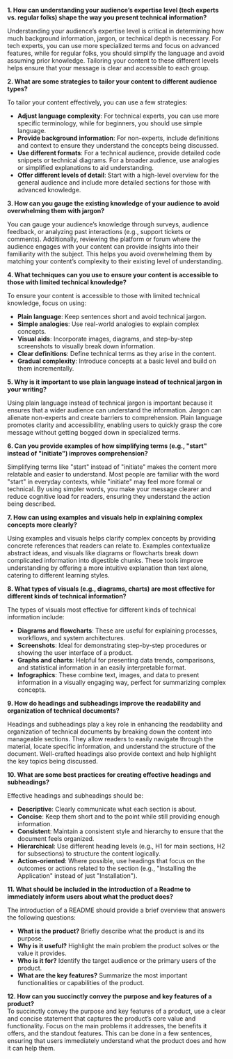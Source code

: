**1. How can understanding your audience’s expertise level (tech experts vs. regular folks) shape the way you present technical information?**  

Understanding your audience’s expertise level is critical in determining how much background information, jargon, or technical depth is necessary. For tech experts, you can use more specialized terms and focus on advanced features, while for regular folks, you should simplify the language and avoid assuming prior knowledge. Tailoring your content to these different levels helps ensure that your message is clear and accessible to each group.

**2. What are some strategies to tailor your content to different audience types?**  

To tailor your content effectively, you can use a few strategies:  
- **Adjust language complexity**: For technical experts, you can use more specific terminology, while for beginners, you should use simple language.  
- **Provide background information**: For non-experts, include definitions and context to ensure they understand the concepts being discussed.  
- **Use different formats**: For a technical audience, provide detailed code snippets or technical diagrams. For a broader audience, use analogies or simplified explanations to aid understanding.  
- **Offer different levels of detail**: Start with a high-level overview for the general audience and include more detailed sections for those with advanced knowledge.

**3. How can you gauge the existing knowledge of your audience to avoid overwhelming them with jargon?**  

You can gauge your audience’s knowledge through surveys, audience feedback, or analyzing past interactions (e.g., support tickets or comments). Additionally, reviewing the platform or forum where the audience engages with your content can provide insights into their familiarity with the subject. This helps you avoid overwhelming them by matching your content’s complexity to their existing level of understanding.

**4. What techniques can you use to ensure your content is accessible to those with limited technical knowledge?**  

To ensure your content is accessible to those with limited technical knowledge, focus on using:  
- **Plain language**: Keep sentences short and avoid technical jargon.  
- **Simple analogies**: Use real-world analogies to explain complex concepts.  
- **Visual aids**: Incorporate images, diagrams, and step-by-step screenshots to visually break down information.  
- **Clear definitions**: Define technical terms as they arise in the content.  
- **Gradual complexity**: Introduce concepts at a basic level and build on them incrementally.

**5. Why is it important to use plain language instead of technical jargon in your writing?**  

Using plain language instead of technical jargon is important because it ensures that a wider audience can understand the information. Jargon can alienate non-experts and create barriers to comprehension. Plain language promotes clarity and accessibility, enabling users to quickly grasp the core message without getting bogged down in specialized terms.

**6. Can you provide examples of how simplifying terms (e.g., "start" instead of "initiate") improves comprehension?**  

Simplifying terms like "start" instead of "initiate" makes the content more relatable and easier to understand. Most people are familiar with the word "start" in everyday contexts, while "initiate" may feel more formal or technical. By using simpler words, you make your message clearer and reduce cognitive load for readers, ensuring they understand the action being described.

**7. How can using examples and visuals help in explaining complex concepts more clearly?**  

Using examples and visuals helps clarify complex concepts by providing concrete references that readers can relate to. Examples contextualize abstract ideas, and visuals like diagrams or flowcharts break down complicated information into digestible chunks. These tools improve understanding by offering a more intuitive explanation than text alone, catering to different learning styles.

**8. What types of visuals (e.g., diagrams, charts) are most effective for different kinds of technical information?**  

The types of visuals most effective for different kinds of technical information include:  
- **Diagrams and flowcharts**: These are useful for explaining processes, workflows, and system architectures.  
- **Screenshots**: Ideal for demonstrating step-by-step procedures or showing the user interface of a product.  
- **Graphs and charts**: Helpful for presenting data trends, comparisons, and statistical information in an easily interpretable format.  
- **Infographics**: These combine text, images, and data to present information in a visually engaging way, perfect for summarizing complex concepts.

**9. How do headings and subheadings improve the readability and organization of technical documents?**  

Headings and subheadings play a key role in enhancing the readability and organization of technical documents by breaking down the content into manageable sections. They allow readers to easily navigate through the material, locate specific information, and understand the structure of the document. Well-crafted headings also provide context and help highlight the key topics being discussed.

**10. What are some best practices for creating effective headings and subheadings?**  

Effective headings and subheadings should be:  
- **Descriptive**: Clearly communicate what each section is about.  
- **Concise**: Keep them short and to the point while still providing enough information.  
- **Consistent**: Maintain a consistent style and hierarchy to ensure that the document feels organized.  
- **Hierarchical**: Use different heading levels (e.g., H1 for main sections, H2 for subsections) to structure the content logically.  
- **Action-oriented**: Where possible, use headings that focus on the outcomes or actions related to the section (e.g., "Installing the Application" instead of just "Installation").

**11. What should be included in the introduction of a Readme to immediately inform users about what the product does?**  

The introduction of a README should provide a brief overview that answers the following questions:  
- **What is the product?** Briefly describe what the product is and its purpose.  
- **Why is it useful?** Highlight the main problem the product solves or the value it provides.  
- **Who is it for?** Identify the target audience or the primary users of the product.  
- **What are the key features?** Summarize the most important functionalities or capabilities of the product.

**12. How can you succinctly convey the purpose and key features of a product?**  
To succinctly convey the purpose and key features of a product, use a clear and concise statement that captures the product’s core value and functionality. Focus on the main problems it addresses, the benefits it offers, and the standout features. This can be done in a few sentences, ensuring that users immediately understand what the product does and how it can help them.
